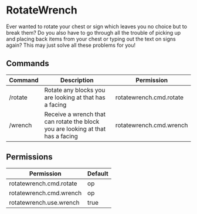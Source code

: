 # RotateWrench
Ever wanted to rotate your chest or sign which leaves you no choice but to break them? Do you also have to go through all the trouble of picking up and placing back items from your chest or typing out the text on signs again? This may just solve all these problems for you!

## Commands
| Command     | Description | Permission  |
| ----------- | ----------- | ----------- |
| /rotate     | Rotate any blocks you are looking at that has a facing | rotatewrench.cmd.rotate |
| /wrench     | Receive a wrench that can rotate the block you are looking at that has a facing | rotatewrench.cmd.wrench |

## Permissions
| Permission  | Default     |
| ----------- | ----------- |
| rotatewrench.cmd.rotate | op |
| rotatewrench.cmd.wrench | op |
| rotatewrench.use.wrench | true |